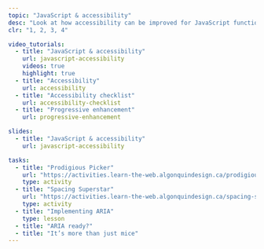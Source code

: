 ```yaml
---
topic: "JavaScript & accessibility"
desc: "Look at how accessibility can be improved for JavaScript functionality using ARIA."
clr: "1, 2, 3, 4"

video_tutorials:
  - title: "JavaScript & accessibility"
    url: javascript-accessibility
    videos: true
    highlight: true
  - title: "Accessibility"
    url: accessibility
  - title: "Accessibility checklist"
    url: accessibility-checklist
  - title: "Progressive enhancement"
    url: progressive-enhancement

slides:
  - title: "JavaScript & accessibility"
    url: javascript-accessibility

tasks:
  - title: "Prodigious Picker"
    url: "https://activities.learn-the-web.algonquindesign.ca/prodigious-picker/"
    type: activity
  - title: "Spacing Superstar"
    url: "https://activities.learn-the-web.algonquindesign.ca/spacing-superstar/"
    type: activity
  - title: "Implementing ARIA"
    type: lesson
  - title: "ARIA ready?"
  - title: "It’s more than just mice"
---
```

